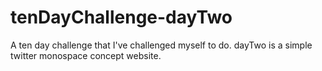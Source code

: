 # tenDayChallenge-dayTwo
A ten day challenge that I've challenged myself to do. dayTwo is a simple twitter monospace concept website.
